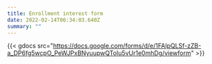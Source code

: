 ```yaml
---
title: Enrollment interest form
date: 2022-02-14T06:34:03.640Z
summary: ""
---
```

{{< gdocs src="https://docs.google.com/forms/d/e/1FAIpQLSf-zZB-a_DP6fg5wcpO_PeWJPxBNyuupwQToIu5vUr1e0mhDg/viewform" >}}

